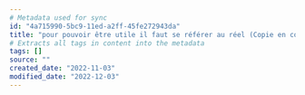 ```yaml
---
# Metadata used for sync
id: "4a715990-5bc9-11ed-a2ff-45fe272943da"
title: "pour pouvoir être utile il faut se référer au réel (Copie en conflit de LAPTOP-TINDR5I0 2022-11-15)"
# Extracts all tags in content into the metadata
tags: []
source: ""
created_date: "2022-11-03"
modified_date: "2022-12-03"
---
```

